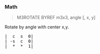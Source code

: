 ### Math

> M3ROTATE BYREF m3x3, angle [, x, y]

Rotate by angle with center x,y.


<pre>|  c  s  0|
| -s  c  0|
|  *  *  1|

